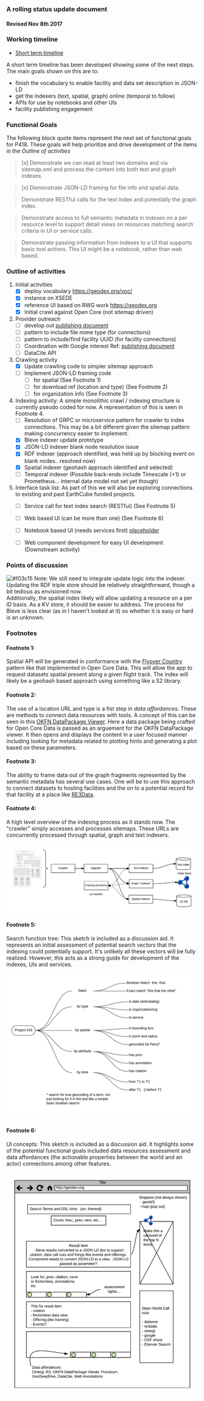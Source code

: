 ### A rolling status update document
#### Revised Nov 8th 2017 

### Working timeline
* [Short term timeline](./assets/shortTermTimeline.pdf)

A short term timeline has been developed showing some of the next steps.  The main goals
shown on this are to:

* finish the vocabulary to enable facility and data set description in JSON-LD
* get the indexers (text, spatial, graph) online (temporal to follow)
* APIs for use by notebooks and other UIs
* facility publishing engagement 


### Functional Goals
The following block quote items represent the next set of functional 
goals for P418.  These goals will help prioritize and drive development
of the items in the *Outline of activities*


> [x] Demonstrate we can read at least two domains and via sitemap.xml and process 
> the content into both text and graph indexes.

> [x] Demonstrate JSON-LD framing for file info and spatial data.

> Demonstrate RESTful calls for the text index and potentially the graph index.

> Demonstrate access to full semantic metadata in indexes on a per resource level to 
> support detail views on resources matching search criteria in UI or service calls.

> Demonstrate passing information from indexes to a UI that supports basic tool actions.  This UI 
> might be a notebook, rather than web based. 


### Outline of activities

1. Initial activities
    - [x]  deploy vocabulary  https://geodex.org/voc/ 
    - [x]  instance on XSEDE 
    - [x]  reference UI based on RWG work   https://geodex.org  
    - [x]  Initial crawl against Open Core (not sitemap driven)
1. Provider outreach
     - [ ] develop out [publishing document](https://github.com/earthcubearchitecture-project418/p418Docs/blob/master/publishing.md)
     - [ ] pattern to include file mime type (for connections)
     - [ ] pattern to include/find facility  UUID (for facility connections)
     - [ ] Coordination with Google interest Ref: [publishing document](https://github.com/earthcubearchitecture-project418/p418Docs/blob/master/publishing.md)
     - [ ] DataCite API
1. Crawling activity
    - [x] Update crawling code to simpler sitemap approach
    - [ ] Implement JSON-LD framing code 
        - [ ] for spatial (See Footnote 1)
        - [ ] for download ref (location and type) (See Footnote 2)
        - [ ] for organization info (See Footnote 3) 
1. Indexing activity: A simple monolithic crawl / indexing structure is currently pseudo coded for now.  A representation of this is seen in Footnote 4.  
    - [ ] Resolution of GRPC or microservice pattern for crawler to index connections.  This 
    may be a bit different given the sitemap pattern making concurrency easier to implement. 
    - [x] Bleve indexer update  prototype
    - [x] JSON-LD indexer blank node resolution issue
    - [x] RDF indexer    (approach identified, was held up by blocking event on blank nodes..  resolved now)
    - [x] Spatial indexer  (geohash approach identified and selected)
    - [ ] Temporal indexer  (Possible back-ends include Timescale (+1) or Prometheus...   internal data model not set yet though)
1. Interface task list:  As part of this we will also be exploring connections to existing and 
past EarthCube funded projects. 
    - [ ] Service call for text index search (RESTful)  (See Footnote 5)
    - [ ] Web based UI (can be more than one) (See Footnote 6)
    - [ ] Notebook based UI (needs services first) [placeholder](https://github.com/earthcubearchitecture-project418/p418Notebooks/blob/master/Notebook1.ipynb)
    - [ ] Web component development for easy UI development  (Downstream activity)


### Points of discussion

 ![#f03c15](https://placehold.it/15/f03c15/000000?text=+) Note:
 We still need to integrate update logic into the indexer.   Updating the RDF triple 
 store should be relatively straightforward, though a bit tedious as envisioned now.  
 Additionally, the spatial index likely will allow updating a resource on a per ID basis.  As 
 a KV store, it should be easier to address.   The process
 for Bleve is less clear (as in I haven't looked at it) so whether it is easy or hard is an 
 unknown.  


### Footnotes

#### Footnote 1:
Spatial API will be generated in conformance with the [Flyover Country](http://fc.umn.edu/) pattern
like that implemented in Open Core Data.  This will allow the app to request datasets spatial 
present along a given flight track.  The index will likely be a geohash based approach 
using something like a S2 library.  


#### Footnote 2:
The use of a location URL and type is a fist step in *data affordances*.  These are methods to 
connect data resources with tools.   A concept of this can be seen in this
[OKFN DataPackage Viewer](http://data.okfn.org/tools/view?url=https%3A%2F%2Fraw.githubusercontent.com%2FOpenCoreData%2FocdGarden%2Fmaster%2Ffrictionlessdata%2FfdpDemo%2Fdatapackage.json).  Here a data package being crafted for Open Core Data is passed as an 
arguement for the OKFN DataPackage viewer.  It then opens and displays the content in a user focused manner
including looking for metadata related to plotting hints and generating a plot based on these parameters.

#### Footnote 3:
The ability to frame data out of the graph fragments represented by the semantic metadata 
has several use cases.   One will be to use this approach to connect datasets to hosting facilities and 
the on to a potential record for that facility at a place like [RE3Data](http://re3data.org).

#### Footnote 4:
A high level overview of the indexing process as it stands now.  The "crawler" simply accesses and 
processes sitemaps.  These URLs are concurrently processed through spatial, graph and text indexers.

![Indexing flow](./images/indexer.png)

#### Footnote 5:
Search function tree: This sketch is included as a discussion aid.  It represents an initial 
assessment of potential search *vectors* that the indexing could potentially support.  It's 
unlikely all these vectors will be fully realized.  However, this acts as a strong guide for
development of the indexes, UIs and services. 

![Search Function Tree](./images/searchFunctionTree.png)

#### Footnote 6:
UI concepts: This sketch is included as a discussion aid.  It highlights some of the
potential functional goals included data resources assessment and data affordances (the actionable properties between the world and an actor) connections
among other features.  

![User interface concepts](./images/ui.png)